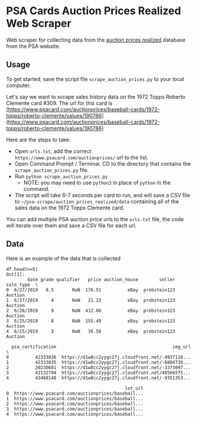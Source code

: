 # PSA Cards Auction Prices Realized Web Scraper

Web scraper for collecting data from the [auction prices realized](https://www.psacard.com/auctionprices/) database 
from the PSA website.

## Usage

To get started, save the script file `scrape_auction_prices.py` to your local computer.

Let's say we want to scrape sales history data on the 1972 Topps Roberto Clemente card #309. The url for this card is 
[https://www.psacard.com/auctionprices/baseball-cards/1972-topps/roberto-clemente/values/190786](https://www.psacard.com/auctionprices/baseball-cards/1972-topps/roberto-clemente/values/190786)

Here are the steps to take:

- Open `urls.txt`, add the correct `https://www.psacard.com/auctionprices/` url to the list.
- Open Command Prompt / Terminal. CD to the directory that contains the `scrape_auction_prices.py` file.
- Run `python scrape_auction_prices.py`
  * NOTE: you may need to use `python3` in place of `python` in the command.
- The script will take 6-7 seconds per card to run, and will save a CSV file to `~/psa-scrape/auction_prices_realized/data` 
containing all of the sales data on the 1972 Topps Clemente card.

You can add multiple PSA auction price urls to the `urls.txt` file, the code will iterate over them and save a CSV file for each url.

## Data

Here is an example of the data that is collected
```
df.head(n=5)
Out[1]: 
        date grade qualifier   price auction_house        seller sale_type  \
0  6/27/2019   8.5       NaN  176.51          eBay  probstein123   Auction   
1  6/27/2019     4       NaN   21.23          eBay  probstein123   Auction   
2  6/26/2019     9       NaN  412.00          eBay  probstein123   Auction   
3  6/25/2019     8       NaN  155.49          eBay  probstein123   Auction   
4  6/25/2019     3       NaN   16.50          eBay  probstein123   Auction   

  psa_certification                                            img_url  \
0          42333836  https://d1w8cc2yygc27j.cloudfront.net/-4937118...   
1          42333835  https://d1w8cc2yygc27j.cloudfront.net/-6804739...   
2          20230681  https://d1w8cc2yygc27j.cloudfront.net/-3373097...   
3          42132794  https://d1w8cc2yygc27j.cloudfront.net/40566575...   
4          43468148  https://d1w8cc2yygc27j.cloudfront.net/-9351353...   

                                             lot_url  
0  https://www.psacard.com/auctionprices/baseball...  
1  https://www.psacard.com/auctionprices/baseball...  
2  https://www.psacard.com/auctionprices/baseball...  
3  https://www.psacard.com/auctionprices/baseball...  
4  https://www.psacard.com/auctionprices/baseball...  
```